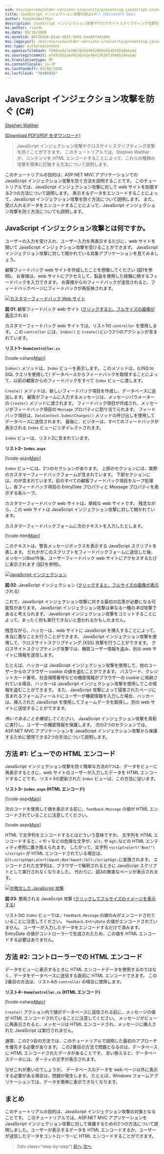 ```yaml
---
uid: mvc/overview/older-versions-1/security/preventing-javascript-injection-attacks-cs
title: JavaScript インジェクション攻撃の防止C#() |Microsoft Docs
author: StephenWalther
description: JavaScript インジェクション攻撃やクロスサイトスクリプティング攻撃を防ぐことができます。 このチュートリアルでは、Stephen Walther が簡単に実行を解除する方法について説明します。
ms.author: riande
ms.date: 08/19/2008
ms.assetid: d0136da6-81a4-4815-b002-baa84744c09e
msc.legacyurl: /mvc/overview/older-versions-1/security/preventing-javascript-injection-attacks-cs
msc.type: authoredcontent
ms.openlocfilehash: fb00ee8a7e3d678e824052060eb5d9fd5d4b6a42
ms.sourcegitcommit: e7e91932a6e91a63e2e46417626f39d6b244a3ab
ms.translationtype: MT
ms.contentlocale: ja-JP
ms.lasthandoff: 03/06/2020
ms.locfileid: "78485932"
---
```

# <a name="preventing-javascript-injection-attacks-c"></a>JavaScript インジェクション攻撃を防ぐ (C#)

[Stephen Walther](https://github.com/StephenWalther)

[[Download PDF]\(PDF をダウンロード\)](https://download.microsoft.com/download/8/4/8/84843d8d-1575-426c-bcb5-9d0c42e51416/ASPNET_MVC_Tutorial_06_CS.pdf)

> JavaScript インジェクション攻撃やクロスサイトスクリプティング攻撃を防ぐことができます。 このチュートリアルでは、Stephen Walther が、コンテンツを HTML エンコードすることによって、これらの種類の攻撃を簡単に打破する方法について説明します。

このチュートリアルの目的は、ASP.NET MVC アプリケーションでの JavaScript インジェクション攻撃を防ぐ方法を説明することです。 このチュートリアルでは、JavaScript インジェクション攻撃に対して web サイトを防御する2つの方法について説明します。 表示するデータをエンコードすることによって、JavaScript インジェクション攻撃を防ぐ方法について説明します。 また、受け入れるデータをエンコードすることによって、JavaScript インジェクション攻撃を防ぐ方法についても説明します。

## <a name="what-is-a-javascript-injection-attack"></a>JavaScript インジェクション攻撃とは何ですか。

ユーザーの入力を受け入れ、ユーザー入力を再表示するたびに、web サイトを開いて JavaScript インジェクション攻撃を受けることができます。 JavaScript インジェクション攻撃に対して開かれている具象アプリケーションを見てみましょう。

顧客フィードバック web サイトを作成したことを想像してください (図1を参照)。 お客様は、web サイトにアクセスして、製品を使用した経験に関するフィードバックを入力できます。 お客様からのフィードバックが送信されると、フィードバックページにフィードバックが再反映されます。

[![カスタマーフィードバック Web サイト](preventing-javascript-injection-attacks-cs/_static/image2.png)](preventing-javascript-injection-attacks-cs/_static/image1.png)

**図 01**: 顧客フィードバック web サイト ([クリックすると、フルサイズの画像が表示](preventing-javascript-injection-attacks-cs/_static/image3.png)される)

カスタマーフィードバック web サイトでは、リスト1の `controller` を使用します。 この `controller` には、`Index()` と `Create()`という2つのアクションが含まれています。

**リスト1– `HomeController.cs`**

[!code-csharp[Main](preventing-javascript-injection-attacks-cs/samples/sample1.cs)]

`Index()` メソッドは、`Index` ビューを表示します。 このメソッドは、(LINQ to SQL クエリを使用して) データベースからフィードバックを取得することによって、以前の顧客からのフィードバックをすべて `Index` ビューに渡します。

`Create()` メソッドは、新しいフィードバック項目を作成し、データベースに追加します。 顧客がフォームに入力するメッセージは、メッセージパラメーターの `Create()` メソッドに渡されます。 フィードバック項目が作成され、メッセージがフィードバック項目の `Message` プロパティに割り当てられます。 フィードバック項目は、`DataContext.SubmitChanges()` メソッドの呼び出しを使用してデータベースに送信されます。 最後に、ビジターは、すべてのフィードバックが表示される `Index` ビューにリダイレクトされます。

`Index` ビューは、リスト2に含まれています。

**リスト2– `Index.aspx`**

[!code-aspx[Main](preventing-javascript-injection-attacks-cs/samples/sample2.aspx)]

`Index` ビューには、2つのセクションがあります。 上部のセクションには、実際のカスタマーフィードバックフォームが含まれています。 下部セクションには、のが含まれています。前のすべての顧客フィードバック項目をループ処理し、各フィードバック項目の EntryDate プロパティと Message プロパティを表示する各ループ。

カスタマーフィードバック web サイトは、単純な web サイトです。 残念ながら、この web サイトは JavaScript インジェクション攻撃に対して開かれています。

カスタマーフィードバックフォームに次のテキストを入力したとします。

[!code-html[Main](preventing-javascript-injection-attacks-cs/samples/sample3.html)]

このテキストは、警告メッセージボックスを表示する JavaScript スクリプトを表します。 だれかがこのスクリプトをフィードバックフォームに送信した後、メッセージ<em>Boo!</em>今後、ユーザーフィードバック web サイトにアクセスするたびに表示されます (図2を参照)。

[![JavaScript インジェクション](preventing-javascript-injection-attacks-cs/_static/image5.png)](preventing-javascript-injection-attacks-cs/_static/image4.png)

**図 02**: JavaScript インジェクション ([クリックすると、フルサイズの画像が表示](preventing-javascript-injection-attacks-cs/_static/image6.png)される)

これで、JavaScript インジェクション攻撃に対する最初の応答が必要になる可能性があります。 JavaScript インジェクション攻撃は単なる一種の*本位*攻撃であると考えられます。 JavaScript インジェクション攻撃をコミットすることによって、まったく何も実行できないと思われるかもしれません。

残念ながら、ハッカーは、web サイトに JavaScript を挿入することによって、本当に悪なことを行うことができます。 JavaScript インジェクション攻撃を使用して、クロスサイトスクリプティング (XSS) 攻撃を行うことができます。 クロスサイトスクリプティング攻撃では、機密ユーザー情報を盗み、別の web サイトに情報を送信します。

たとえば、ハッカーは JavaScript インジェクション攻撃を使用して、他のユーザーからのブラウザー cookie の値を盗むことができます。 パスワード、クレジットカード番号、社会保障番号などの機密情報がブラウザーの cookie に格納されている場合、ハッカーは JavaScript インジェクション攻撃を使用してこの情報を盗むことができます。 また、JavaScript 攻撃によって侵害されたページに含まれるフォームフィールドにユーザーが機密情報を入力した場合、ハッカーは、挿入された JavaScript を使用してフォームデータを取得し、別の web サイトに送信することができます。

*怖いであることを確認してください*。 JavaScript インジェクション攻撃を真剣に実行し、ユーザーの機密情報を保護します。 次の2つのセクションでは、ASP.NET MVC アプリケーションを JavaScript インジェクション攻撃から保護するために使用できる2つの手法について説明します。

## <a name="approach-1-html-encode-in-the-view"></a>方法 #1: ビューでの HTML エンコード

JavaScript インジェクション攻撃を防ぐ簡単な方法の1つは、データをビューに再表示するときに、web サイトのユーザーが入力したデータを HTML エンコードすることです。 リスト3の更新された `Index` ビューは、この方法に従います。

**リスト3– `Index.aspx` (HTML エンコード)**

[!code-aspx[Main](preventing-javascript-injection-attacks-cs/samples/sample4.aspx)]

次のコードを使用して値を表示する前に、`feedback.Message` の値が HTML エンコードされていることに注意してください。

[!code-aspx[Main](preventing-javascript-injection-attacks-cs/samples/sample5.aspx)]

HTML で文字列をエンコードするとはどういう意味ですか。 文字列を HTML エンコードすると、`<` や `>` などの危険な文字が、`&lt;` や `&gt;`などの HTML エンティティ参照に置き換えられます。 したがって、文字列 `<script>alert("Boo!")</script>` が HTML エンコードされている場合は、`&lt;script&gt;alert(&quot;Boo!&quot;)&lt;/script&gt;`に変換されます。 エンコードされた文字列は、ブラウザーで解釈されるときに JavaScript スクリプトとして実行されなくなりました。 代わりに、図3の無害なページが表示されます。

[![が敗北した JavaScript 攻撃](preventing-javascript-injection-attacks-cs/_static/image8.png)](preventing-javascript-injection-attacks-cs/_static/image7.png)

**図 03**: 悪用される JavaScript 攻撃 ([クリックしてフルサイズのイメージを表示する](preventing-javascript-injection-attacks-cs/_static/image9.png))

リスト3の `Index` ビューでは、`feedback.Message` の値のみがエンコードされていることに注意してください。 `feedback.EntryDate` の値がエンコードされていません。 ユーザーが入力したデータをエンコードするだけで済みます。 EntryDate の値がコントローラーで生成されたため、この値を HTML エンコードする必要はありません。

## <a name="approach-2-html-encode-in-the-controller"></a>方法 #2: コントローラーでの HTML エンコード

データをビューに表示するときに HTML エンコードデータを使用するのではなく、データをデータベースに送信する直前に HTML エンコードできます。 この2番目の方法は、リスト4の `controller` の場合に使用します。

**リスト4– `HomeController.cs` (HTML エンコード)**

[!code-csharp[Main](preventing-javascript-injection-attacks-cs/samples/sample6.cs)]

`Create()` アクション内で値がデータベースに送信される前に、メッセージの値が HTML エンコードされていることに注意してください。 メッセージがビューに再表示されると、メッセージは HTML エンコードされ、メッセージに挿入された JavaScript は実行されません。

通常、この2つ目の方法では、このチュートリアルで説明した最初のアプローチを優先する必要があります。 この2番目の方法で問題となるのは、データベースに HTML エンコードされたデータがあることです。 言い換えると、データベースデータには、ダーティの文字が表示されます。

なぜこれが悪いのでしょうか。 データベースのデータを web ページ以外に表示する必要がある場合は、問題が発生します。 たとえば、Windows フォームアプリケーションでは、データを簡単に表示できなくなります。

## <a name="summary"></a>まとめ

このチュートリアルの目的は、JavaScript インジェクション攻撃の対象となることです。 このチュートリアルでは、ASP.NET MVC アプリケーションを JavaScript インジェクション攻撃に対して保護するための2つの方法について説明しました。ユーザーが表示するデータを HTML エンコードするか、ユーザーが送信したデータをコントローラーに HTML エンコードすることができます。

> [!div class="step-by-step"]
> [前へ](authenticating-users-with-windows-authentication-cs.md)
> [次へ](authenticating-users-with-forms-authentication-vb.md)
